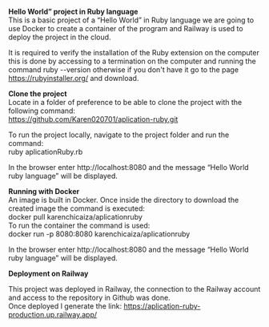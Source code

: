 **Hello World” project in Ruby language**  
This is a basic project of a “Hello World” in Ruby language we are going to use Docker to create a container of the program and Railway is used to deploy the project in the cloud.  

It is required to verify the installation of the Ruby extension on the computer this is done by accessing to a termination on the computer and running the command ruby --version otherwise if you don't have it go to the page https://rubyinstaller.org/ and download.   

**Clone the project**  
Locate in a folder of preference to be able to clone the project with the following command:  
https://github.com/Karen020701/aplication-ruby.git  

To run the project locally, navigate to the project folder and run the command:  
ruby aplicationRuby.rb  

In the browser enter http://localhost:8080 and the message “Hello World ruby language” will be displayed.  

**Running with Docker**  
An image is built in Docker. Once inside the directory to download the created image the command is executed:  
docker pull karenchicaiza/aplicationruby  
To run the container the command is used:  
docker run -p 8080:8080 karenchicaiza/aplicationruby  

In the browser enter http://localhost:8080 and the message “Hello World ruby language” will be displayed.  

**Deployment on Railway**  

This project was deployed in Railway, the connection to the Railway account and access to the repository in Github was done.   
Once deployed I generate the link: https://aplication-ruby-production.up.railway.app/
